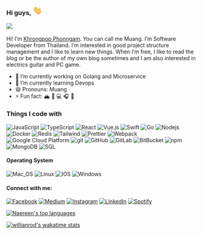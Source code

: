### Hi guys,  <img src="https://raw.githubusercontent.com/ABSphreak/ABSphreak/master/gifs/Hi.gif" width="25px">

![](https://visitor-badge.glitch.me/badge?page_id=Khrongpop.Khrongpop)

Hi! I’m [Khrongpop Phonngam](https://mr-khrongpop.firebaseapp.com). You can call me Muang. I’m Software Developer from Thailand. I’m interested in good project structure management and I like to learn new things. When I’m free, I like to read the blog or be the author of my own blog sometimes and I am also interested in electrics guitar and PC game.

- 🔭 I’m currently working on Golang and Microservice
- 🌱 I’m currently learning Devops
- 😄 Pronouns: Muang
- ⚡ Fun fact: 🏔️ 📸 💻 🎧 🎸

<h3>Things I code with</h3>
<p>
 
  <img alt="JavaScript" src="https://img.shields.io/badge/-JavaScript-black?style=flat-square&logo=javascript">
  <img alt="TypeScript" src="https://img.shields.io/badge/-TypeScript-007ACC?style=flat-square&logo=typescript&logoColor=white" />
  <img alt="React" src="https://img.shields.io/badge/-React-45b8d8?style=flat-square&logo=react&logoColor=white" />
  <img alt="Vue.js" src="https://img.shields.io/badge/-Vue.js-%232c3e50?style=flat-square&logo=vue-dot-js" />
  <img alt="Swift" src="https://img.shields.io/badge/Swift-FA7343?style=for-the-badge&logo=swift&logoColor=white" />
  <img alt="Go" src="https://img.shields.io/badge/Go-00ADD8?style=for-the-badge&logo=go&logoColor=white" />
  <img alt="Nodejs" src="https://img.shields.io/badge/-Nodejs-43853d?style=flat-square&logo=Node.js&logoColor=white" />
  <img alt="Docker" src="https://img.shields.io/badge/-Docker-46a2f1?style=flat-square&logo=docker&logoColor=white" />
  <img alt="Redis" src="https://img.shields.io/badge/-Redis-black?style=flat-square&logo=Redis">
  <img alt="Tailwind" src="https://img.shields.io/badge/-TailwindCss-%231a202c?style=flat-square&logo=tailwind-css" />
  <img alt="Prettier" src="https://img.shields.io/badge/-Prettier-F7B93E?style=flat-square&logo=prettier&logoColor=white" />
  <img alt="Webpack" src="https://img.shields.io/badge/-Webpack-8DD6F9?style=flat-square&logo=webpack&logoColor=white" /> 
  <img alt="Google Cloud Platform" src="https://img.shields.io/badge/-Google_Cloud_Platform-1a73e8?style=flat-square&logo=google-cloud&logoColor=white" />  
  <img alt="git" src="https://img.shields.io/badge/-Git-F05032?style=flat-square&logo=git&logoColor=white" />
  <img alt="GitHub" src="https://img.shields.io/badge/-GitHub-181717?style=flat-square&logo=github">
  <img alt="GitLab" src="https://img.shields.io/badge/-GitLab-FCA121?style=flat-square&logo=gitlab">
  <img alt="BitBucket" src="https://img.shields.io/badge/-BitBucket-darkblue?style=flat-square&logo=bitbucket">
  <img alt="npm" src="https://img.shields.io/badge/-NPM-CB3837?style=flat-square&logo=npm&logoColor=white" /> 
  <img alt="MongoDB" src="https://img.shields.io/badge/-MongoDB-13aa52?style=flat-square&logo=mongodb&logoColor=white" />
  <img alt="SQL" src="https://img.shields.io/badge/SQL%20-%23025E8C.svg?logo=amazon-dynamodb&logoColor=white">
</p>

#### Operating System
<p>
 <img alt="Mac_OS" src="https://img.shields.io/badge/-Mac_OS-999999?logo=Apple&style=for-the-badge&logoColor=white">
 <img alt="Linux" src="https://img.shields.io/badge/Linux-FCC624?style=for-the-badge&logo=linux&logoColor=black">
 <img alt="IOS" src="https://img.shields.io/badge/iOS-000000?style=for-the-badge&logo=ios&logoColor=white">
 <img alt="Windows" src="https://img.shields.io/badge/Windows-0078D6?style=for-the-badge&logo=windows&logoColor=white">
</p>

#### Connect with me:
[![Facebook](https://img.shields.io/badge/-Facebook-090909?style=for-the-badge&logo=Facebook&logoColor=1195F5)](https://www.facebook.com/khrongpop)
[![Medium](https://img.shields.io/badge/Medium-12100E?style=for-the-badge&logo=medium&logoColor=white)](https://mr-khrongpop.medium.com/)
[![Instagram](https://img.shields.io/badge/-Instagram-090909?style=for-the-badge&logo=instagram&logoColor=B4068E)](https://www.instagram.com/muangkp)
[![LinkedIn](https://img.shields.io/badge/-LinkedIn-090909?style=for-the-badge&logo=linkedin&logoColor=007BB6)](https://www.linkedin.com/in/khrongpop-phonngam)
[![Spotify](https://img.shields.io/badge/Spotify-1ED760?&style=for-the-badge&logo=spotify&logoColor=white)](https://open.spotify.com/user/21hzehentnkrcocydct4mjo2i)


[![Naereen's top languages](https://github-readme-stats.vercel.app/api/top-langs/?username=khrongpop&theme=dark&layout=compact&langs_count=10&hide=csharp)](https://github.com/anuraghazra/github-readme-stats)

[![willianrod's wakatime stats](https://github-readme-stats.vercel.app/api/wakatime?username=khrongpop&theme=dark&layout=compact)](https://github.com/anuraghazra/github-readme-stats)

